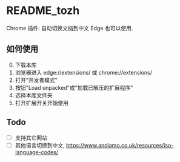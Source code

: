 # README_tozh

Chrome 插件: 自动切换文档到中文
Edge 也可以使用.

## 如何使用

0. 下载本库
1. 浏览器进入 edge://extensions/ 或 chrome://extensions/
2. 打开"开发者模式"
3. 按钮"Load unpacked"或"加载已解压的扩展程序"
4. 选择本库文件夹
5. 打开扩展开关开始使用

## Todo

- [ ] 支持其它网站
- [ ] 其他语言切换到中文, https://www.andiamo.co.uk/resources/iso-language-codes/
